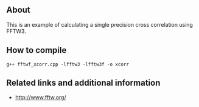 ## About

This is an example of calculating a single precision cross correlation using FFTW3.

## How to compile

    g++ fftwf_xcorr.cpp -lfftw3 -lfftw3f -o xcorr

## Related links and additional information

- <http://www.fftw.org/>
